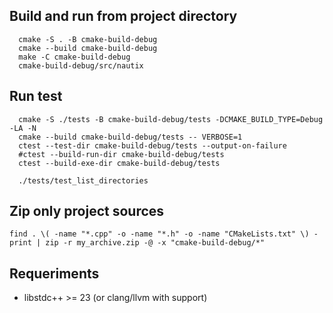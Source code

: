 ## Build and run from project directory
```shell
  cmake -S . -B cmake-build-debug
  cmake --build cmake-build-debug
  make -C cmake-build-debug
  cmake-build-debug/src/nautix
```

## Run test
```shell
  cmake -S ./tests -B cmake-build-debug/tests -DCMAKE_BUILD_TYPE=Debug -LA -N
  cmake --build cmake-build-debug/tests -- VERBOSE=1
  ctest --test-dir cmake-build-debug/tests --output-on-failure
  #ctest --build-run-dir cmake-build-debug/tests
  ctest --build-exe-dir cmake-build-debug/tests
  
  ./tests/test_list_directories
```

## Zip only project sources
```shell
find . \( -name "*.cpp" -o -name "*.h" -o -name "CMakeLists.txt" \) -print | zip -r my_archive.zip -@ -x "cmake-build-debug/*"
```


## Requeriments
- libstdc++ >= 23 (or clang/llvm with support)